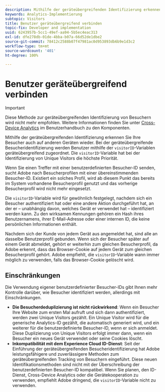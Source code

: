 ```yaml
---
description: Mithilfe der geräteübergreifenden Identifizierung erkennen Sie Ihre Besucher auch auf anderen Geräten wieder. Bei der geräteübergreifenden Besucherkennung werden Benutzer mithilfe der Besucherkennungsvariablen „s.visitorID“ geräteübergreifend zugeordnet.
keywords: Analytics-Implementierung
subtopic: Visitors
title: Benutzer geräteübergreifend verbinden
topic-fix: Developer and implementation
uuid: 6243957b-5cc1-49ef-aa94-5b5ec4eac313
exl-id: dfe278db-01de-4bba-b07a-66d52de1dbe2
source-git-commit: 78412c2588b07f47981ac0d953893db6b9e1d3c2
workflow-type: tm+mt
source-wordcount: '401'
ht-degree: 100%

---
```


# Benutzer geräteübergreifend verbinden

>[!IMPORTANT]
>
>Diese Methode zur geräteübergreifenden Identifizierung von Besuchern wird nicht mehr empfohlen. Weitere Informationen finden Sie unter [Cross-Device Analytics](/help/components/cda/overview.md) im Benutzerhandbuch zu den Komponenten.

Mithilfe der geräteübergreifenden Identifizierung erkennen Sie Ihre Besucher auch auf anderen Geräten wieder. Bei der geräteübergreifende Besucheridentifizierung werden Benutzer mithilfe der `visitorID`-Variablen geräteübergreifend zugeordnet. Die `visitorID`-Variable hat bei der Identifizierung von Unique Visitors die höchste Priorität.

Wenn Sie einen Treffer mit einer benutzerdefinierten Besucher-ID senden, sucht Adobe nach Besucherprofilen mit einer übereinstimmenden Besucher-ID. Existiert ein solches Profil, wird ab diesem Punkt das bereits im System vorhandene Besucherprofil genutzt und das vorherige Besucherprofil wird nicht mehr eingesetzt.

Die `visitorID`-Variable wird für gewöhnlich festgelegt, nachdem sich ein Besucher authentifiziert hat oder eine andere Aktion durchgeführt hat, an der er – unabhängig davon, welches Gerät er verwendet hat – identifiziert werden kann. Zu den wirksamen Kennungen gehören ein Hash ihres Benutzernamens, ihrer E-Mail-Adresse oder einer internen ID, die keine persönlichen Informationen enthält.

Nachdem sich der Kunde von jedem Gerät aus angemeldet hat, sind alle an dasselbe Benutzerprofil gebunden. Wenn sich der Besucher später auf einem Gerät abmeldet, gehört er weiterhin zum gleichen Besucherprofil, da Adobe erkennt, dass das Browser-Cookie auf jedem Gerät zum gleichen Besucherprofil gehört. Adobe empfiehlt, die `visitorID`-Variable wann immer möglich zu verwenden, falls das Browser-Cookie gelöscht wird.

## Einschränkungen

Die Verwendung eigener benutzerdefinierter Besucher-IDs gibt Ihnen mehr Kontrolle darüber, wie Besucher identifiziert werden, allerdings mit Einschränkungen.

* **Die Besucherdeduplizierung ist nicht rückwirkend**: Wenn ein Besucher Ihre Website zum ersten Mal aufruft und sich dann authentifiziert, werden zwei Unique Visitors gezählt. Ein Unique Visitor wird für die generische Analytics-ID gezählt, die automatisch generiert wird, und ein weiterer für die benutzerdefinierte Besucher-ID, wenn er sich anmeldet. Diese Duplizierung von Unique Visitors erfolgt immer dann, wenn ein Besucher ein neues Gerät verwendet oder seine Cookies löscht.
* **Inkompatibilität mit dem Experience Cloud ID-Dienst**: Seit der Einführung der geräteübergreifenden Besucheridentifizierung hat Adobe leistungsfähigere und zuverlässigere Methoden zum geräteübergreifenden Tracking von Besuchern eingeführt. Diese neuen Identifikationsmethoden sind nicht mit der Überschreibung der benutzerdefinierten Besucher-ID kompatibel. Wenn Sie planen, den ID-Dienst, Cross-Device Analytics oder die Gerätekooperation zu verwenden, empfiehlt Adobe dringend, die `visitorID`-Variable nicht zu verwenden.
